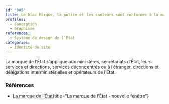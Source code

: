 ```yaml
---
id: "005"
title: Le bloc Marque, la police et les couleurs sont conformes à la marque de l’État
profiles:
  - Conception
  - Graphisme
references:
  - Système de design de l’État
categories:
  - Identité du site
---
```


La marque de l’État s’applique aux ministères, secrétariats d’État, leurs services et directions, services déconcentrés ou à l’étranger, directions et délégations interministérielles et opérateurs de l’État.

### Références

* [La marque de l’État](https://www.gouvernement.fr/charte/charte-graphique-les-fondamentaux/l-architecture-de-marque-de-l-etat){title="La marque de l’État - nouvelle fenêtre"}

